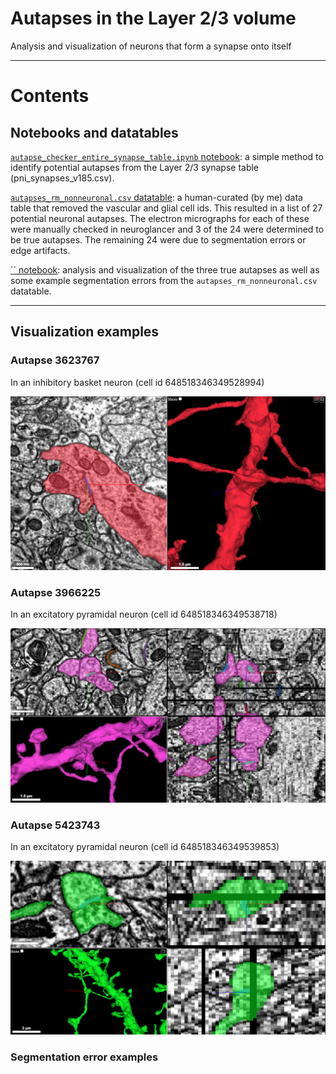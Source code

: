 # Autapses in the Layer 2/3 volume
Analysis and visualization of neurons that form a synapse onto itself

***

# Contents

## Notebooks and datatables

[`autapse_checker_entire_synapse_table.ipynb` notebook](https://github.com/shandran/layer23-volume/blob/main/autapses/autapse_checker_entire_synapse_table.ipynb): a simple method to identify potential autapses from the Layer 2/3 synapse table (pni_synapses_v185.csv).  

[`autapses_rm_nonneuronal.csv` datatable](https://github.com/shandran/layer23-volume/blob/main/autapses/autapses_rm_nonneuronal.csv): a human-curated (by me) data table that removed the vascular and glial cell ids. This resulted in a list of 27 potential neuronal autapses. The electron micrographs for each of these were manually checked in neuroglancer and 3 of the 24 were determined to be true autapses. The remaining 24 were due to segmentation errors or edge artifacts.  

[`` notebook](): analysis and visualization of the three true autapses as well as some example segmentation errors from the `autapses_rm_nonneuronal.csv` datatable.

***

## Visualization examples

### Autapse 3623767
In an inhibitory basket neuron (cell id 648518346349528994)

![inhibitory basket neuron autapse](autapse_cellid_648518346349528994.png "inhibitory basket neuron autapse")  

### Autapse 3966225
In an excitatory pyramidal neuron (cell id 648518346349538718)

![pyramidal neuron autapse](autapse_cellid_648518346349538718.png "pyramidal neuron autapse")  

### Autapse 5423743
In an excitatory pyramidal neuron (cell id 648518346349539853)

![pyramidal neuron autapse](autapse_cellid_648518346349539853.png "pyramidal neuron autapse")  

### Segmentation error examples


